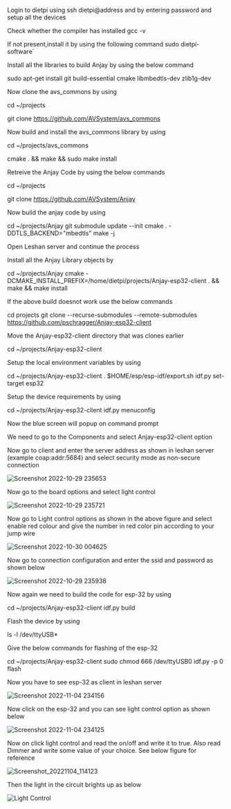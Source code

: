 Login to dietpi using ssh dietpi@address and by entering password and setup all the devices

Check whether the compiler has installed gcc -v

If not present,install it by using the following command sudo dietpi-software`

Install all the libraries to build Anjay by using the below command

sudo apt-get install git build-essential cmake libmbedtls-dev zlib1g-dev

Now clone the avs_commons by using

cd ~/projects

git clone https://github.com/AVSystem/avs_commons

Now build and install the avs_commons library by using

cd ~/projects/avs_commons

cmake . && make && sudo make install

Retreive the Anjay Code by using the below commands

cd ~/projects

git clone https://github.com/AVSystem/Anjay

Now build the anjay code by using 

cd ~/projects/Anjay
git submodule update --init
cmake . -DDTLS_BACKEND="mbedtls"
make -j

Open Leshan server and continue the process

Install all the Anjay Library objects by 

cd ~/projects/Anjay
cmake -DCMAKE_INSTALL_PREFIX=/home/dietpi/projects/Anjay-esp32-client . && make &&  make install

If the above build doesnot work use the below commands

cd projects
git clone --recurse-submodules --remote-submodules https://github.com/pschragger/Anjay-esp32-client

Move the Anjay-esp32-client directory that was clones earlier 

cd ~/projects/Anjay-esp32-client

Setup the local environment variables by using

cd ~/projects/Anjay-esp32-client
. $HOME/esp/esp-idf/export.sh
idf.py set-target esp32 

Setup the device requirements by using

cd ~/projects/Anjay-esp32-client
idf.py menuconfig

Now the blue screen will popup on command prompt

We need to go to the Components and select Anjay-esp32-client option

Now go to client and enter the server address as shown in leshan server (example coap:addr:5684) and select security mode as non-secure connection

![Screenshot 2022-10-29 235653](https://user-images.githubusercontent.com/112037009/201416972-04449d34-f9a0-47bd-8186-012ebabee095.png)

Now go to the board options and select light control

![Screenshot 2022-10-29 235721](https://user-images.githubusercontent.com/112037009/201417624-ff32eb9c-3282-4f03-be5a-ec2a2ed61418.png)

Now go to Light control options as shown in the above figure and select enable red colour and give the number in red color pin according to your jump wire

![Screenshot 2022-10-30 004625](https://user-images.githubusercontent.com/112037009/201418164-bee80fc5-52d5-4751-afb4-d7ef5c459769.png)

Now go to connection configuration and enter the ssid and password as shown below

![Screenshot 2022-10-29 235938](https://user-images.githubusercontent.com/112037009/201418728-c4d53100-c762-4cef-bacb-7f74a5a2e96c.png)

Now again we need to build the code for esp-32 by using 

 cd ~/projects/Anjay-esp32-client
 idf.py build
 
 Flash the device by using
 
 ls -l /dev/ttyUSB*
 
 Give the below commands for flashing of the esp-32
 
cd ~/projects/Anjay-esp32-client
sudo chmod 666 /dev/ttyUSB0
idf.py -p 0 flash

Now you have to see esp-32 as client in leshan server

![Screenshot 2022-11-04 234156](https://user-images.githubusercontent.com/112037009/201421091-14bd2930-2f26-4aec-957a-6e92a0419286.png)

Now click on the esp-32 and you can see light control option as shown below

![Screenshot 2022-11-04 234125](https://user-images.githubusercontent.com/112037009/201421257-3f7f7642-e070-4456-b4b9-a6f0fd4cc04a.png)

Now on click light control and read the on/off and write it to true.
Also  read Dimmer and write some value of your choice. See below figure for reference 

![Screenshot_20221104_114123](https://user-images.githubusercontent.com/112037009/201421659-f685041c-3216-4f4f-bd67-e07301bf1a8f.png)

Then the light in the circuit brights up as below

![Light Control](https://user-images.githubusercontent.com/112037009/201422027-29649fbb-d1ea-476e-9baa-6e7b512a8ac9.jpeg)













 
